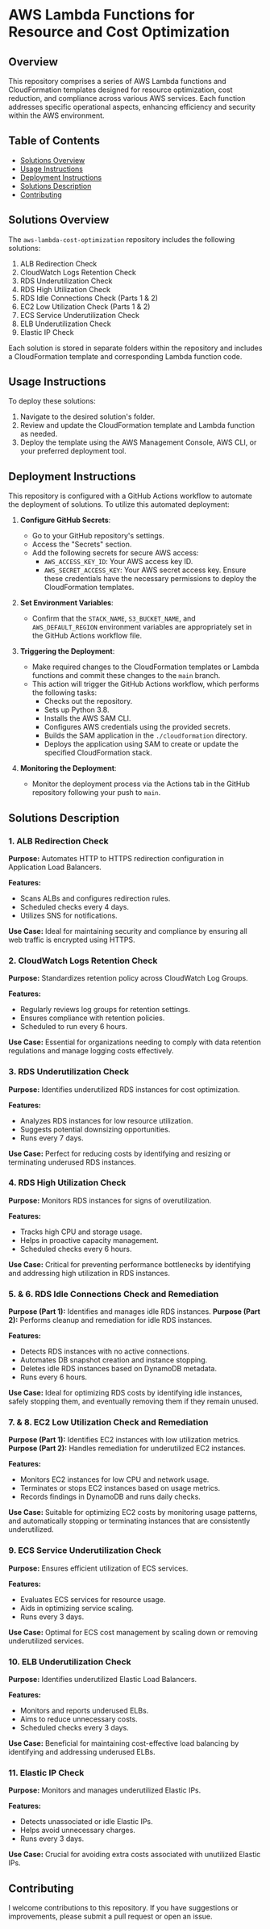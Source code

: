 # AWS Lambda Functions for Resource and Cost Optimization

## Overview
This repository comprises a series of AWS Lambda functions and CloudFormation templates designed for resource optimization, cost reduction, and compliance across various AWS services. Each function addresses specific operational aspects, enhancing efficiency and security within the AWS environment.

## Table of Contents
- [Solutions Overview](#solutions-overview)
- [Usage Instructions](#usage-instructions)
- [Deployment Instructions](#deployment-instructions)
- [Solutions Description](#solutions-description)
- [Contributing](#contributing)

## Solutions Overview
The `aws-lambda-cost-optimization` repository includes the following solutions:
1. ALB Redirection Check
2. CloudWatch Logs Retention Check
3. RDS Underutilization Check
4. RDS High Utilization Check
5. RDS Idle Connections Check (Parts 1 & 2)
6. EC2 Low Utilization Check (Parts 1 & 2)
7. ECS Service Underutilization Check
8. ELB Underutilization Check
9. Elastic IP Check

Each solution is stored in separate folders within the repository and includes a CloudFormation template and corresponding Lambda function code.

## Usage Instructions
To deploy these solutions:
1. Navigate to the desired solution's folder.
2. Review and update the CloudFormation template and Lambda function as needed.
3. Deploy the template using the AWS Management Console, AWS CLI, or your preferred deployment tool.

## Deployment Instructions

This repository is configured with a GitHub Actions workflow to automate the deployment of solutions. To utilize this automated deployment:

1. **Configure GitHub Secrets**:
    - Go to your GitHub repository's settings.
    - Access the "Secrets" section.
    - Add the following secrets for secure AWS access:
        - `AWS_ACCESS_KEY_ID`: Your AWS access key ID.
        - `AWS_SECRET_ACCESS_KEY`: Your AWS secret access key.
    Ensure these credentials have the necessary permissions to deploy the CloudFormation templates.

2. **Set Environment Variables**:
    - Confirm that the `STACK_NAME`, `S3_BUCKET_NAME`, and `AWS_DEFAULT_REGION` environment variables are appropriately set in the GitHub Actions workflow file.

3. **Triggering the Deployment**:
    - Make required changes to the CloudFormation templates or Lambda functions and commit these changes to the `main` branch.
    - This action will trigger the GitHub Actions workflow, which performs the following tasks:
        - Checks out the repository.
        - Sets up Python 3.8.
        - Installs the AWS SAM CLI.
        - Configures AWS credentials using the provided secrets.
        - Builds the SAM application in the `./cloudformation` directory.
        - Deploys the application using SAM to create or update the specified CloudFormation stack.

4. **Monitoring the Deployment**:
    - Monitor the deployment process via the Actions tab in the GitHub repository following your push to `main`.

## Solutions Description

### 1. ALB Redirection Check
**Purpose:** Automates HTTP to HTTPS redirection configuration in Application Load Balancers.

**Features:**
- Scans ALBs and configures redirection rules.
- Scheduled checks every 4 days.
- Utilizes SNS for notifications.

**Use Case:** Ideal for maintaining security and compliance by ensuring all web traffic is encrypted using HTTPS.

### 2. CloudWatch Logs Retention Check
**Purpose:** Standardizes retention policy across CloudWatch Log Groups.

**Features:**
- Regularly reviews log groups for retention settings.
- Ensures compliance with retention policies.
- Scheduled to run every 6 hours.

**Use Case:** Essential for organizations needing to comply with data retention regulations and manage logging costs effectively.

### 3. RDS Underutilization Check
**Purpose:** Identifies underutilized RDS instances for cost optimization.

**Features:**
- Analyzes RDS instances for low resource utilization.
- Suggests potential downsizing opportunities.
- Runs every 7 days.

**Use Case:** Perfect for reducing costs by identifying and resizing or terminating underused RDS instances.

### 4. RDS High Utilization Check
**Purpose:** Monitors RDS instances for signs of overutilization.

**Features:**
- Tracks high CPU and storage usage.
- Helps in proactive capacity management.
- Scheduled checks every 6 hours.

**Use Case:** Critical for preventing performance bottlenecks by identifying and addressing high utilization in RDS instances.

### 5. & 6. RDS Idle Connections Check and Remediation
**Purpose (Part 1):** Identifies and manages idle RDS instances.
**Purpose (Part 2):** Performs cleanup and remediation for idle RDS instances.

**Features:**
- Detects RDS instances with no active connections.
- Automates DB snapshot creation and instance stopping.
- Deletes idle RDS instances based on DynamoDB metadata.
- Runs every 6 hours.

**Use Case:** Ideal for optimizing RDS costs by identifying idle instances, safely stopping them, and eventually removing them if they remain unused.

### 7. & 8. EC2 Low Utilization Check and Remediation
**Purpose (Part 1):** Identifies EC2 instances with low utilization metrics.
**Purpose (Part 2):** Handles remediation for underutilized EC2 instances.

**Features:**
- Monitors EC2 instances for low CPU and network usage.
- Terminates or stops EC2 instances based on usage metrics.
- Records findings in DynamoDB and runs daily checks.

**Use Case:** Suitable for optimizing EC2 costs by monitoring usage patterns, and automatically stopping or terminating instances that are consistently underutilized.

### 9. ECS Service Underutilization Check
**Purpose:** Ensures efficient utilization of ECS services.

**Features:**
- Evaluates ECS services for resource usage.
- Aids in optimizing service scaling.
- Runs every 3 days.

**Use Case:** Optimal for ECS cost management by scaling down or removing underutilized services.

### 10. ELB Underutilization Check
**Purpose:** Identifies underutilized Elastic Load Balancers.

**Features:**
- Monitors and reports underused ELBs.
- Aims to reduce unnecessary costs.
- Scheduled checks every 3 days.

**Use Case:** Beneficial for maintaining cost-effective load balancing by identifying and addressing underused ELBs.

### 11. Elastic IP Check
**Purpose:** Monitors and manages underutilized Elastic IPs.

**Features:**
- Detects unassociated or idle Elastic IPs.
- Helps avoid unnecessary charges.
- Runs every 3 days.

**Use Case:** Crucial for avoiding extra costs associated with unutilized Elastic IPs.

## Contributing
I welcome contributions to this repository. If you have suggestions or improvements, please submit a pull request or open an issue.
   